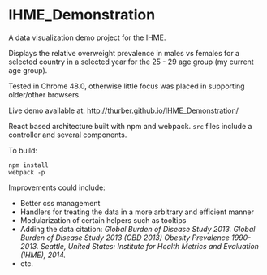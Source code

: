 # IHME_Demonstration

A data visualization demo project for the IHME.

Displays the relative overweight prevalence in males vs females for a selected country in a selected year for the 25 - 29 age group (my current age group).

Tested in Chrome 48.0, otherwise little focus was placed in supporting older/other browsers.

Live demo available at: http://thurber.github.io/IHME_Demonstration/

React based architecture built with npm and webpack. `src` files include a controller and several components.

To build:
```
npm install
webpack -p
```

Improvements could include:
* Better css management
* Handlers for treating the data in a more arbitrary and efficient manner
* Modularization of certain helpers such as tooltips
* Adding the data citation: *Global Burden of Disease Study 2013. Global Burden of Disease Study 2013 (GBD 2013) Obesity Prevalence 1990-2013. Seattle, United States: Institute for Health Metrics and Evaluation (IHME), 2014.*
* etc.


